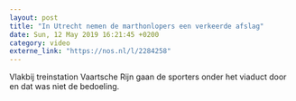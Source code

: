 ```yaml
---
layout: post
title: "In Utrecht nemen de marthonlopers een verkeerde afslag"
date: Sun, 12 May 2019 16:21:45 +0200
category: video
externe_link: "https://nos.nl/l/2284258"
---
```


Vlakbij treinstation Vaartsche Rijn gaan de sporters onder het viaduct door en dat was niet de bedoeling.
